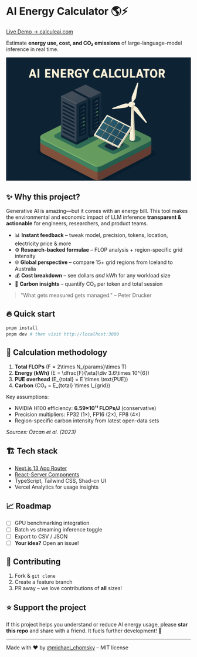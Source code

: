 # AI Energy Calculator 🌎⚡️

[Live Demo → calculeai.com](https://www.calculeai.com)

Estimate **energy use, cost, and CO₂ emissions** of large-language-model inference in real time.

<p align="center">
  <picture>
    <source media="(prefers-color-scheme: dark)" srcset="public/og-image.png">
    <img alt="AI Energy Calculator preview" src="public/og-image.png" width="700">
  </picture>
</p>

## ✨ Why this project?

Generative AI is amazing—but it comes with an energy bill.  This tool makes the environmental and economic impact of LLM inference **transparent & actionable** for engineers, researchers, and product teams.

* 📊 **Instant feedback** – tweak model, precision, tokens, location, electricity price & more
* ⚙️ **Research-backed formulae** – FLOP analysis + region-specific grid intensity
* 🌐 **Global perspective** – compare 15+ grid regions from Iceland to Australia
* 💰 **Cost breakdown** – see dollars _and_ kWh for any workload size
* 🍃 **Carbon insights** – quantify CO₂ per token and total session

> "What gets measured gets managed." – Peter Drucker

## 🔥 Quick start

```bash
pnpm install
pnpm dev # then visit http://localhost:3000
```

## 🧠 Calculation methodology

1. **Total FLOPs**  \(F = 2\times N_{params}\times T\)  
2. **Energy (kWh)**  \(E = \dfrac{F}{\eta}\div 3.6\times 10^{6}\)  
3. **PUE overhead**  \(E_{total} = E \times \text{PUE}\)  
4. **Carbon**  \(CO₂ = E_{total} \times I_{grid}\)

Key assumptions:

* NVIDIA H100 efficiency: **6.59×10¹¹ FLOPs/J** (conservative)
* Precision multipliers: FP32 (1×), FP16 (2×), FP8 (4×)
* Region-specific carbon intensity from latest open-data sets

_Sources: Özcan et al. (2023)_

## 🏗️ Tech stack

* [Next.js 13 App Router](https://nextjs.org)
* [React-Server Components](https://react.dev)
* TypeScript, Tailwind CSS, Shad-cn UI
* Vercel Analytics for usage insights

## 📈 Roadmap

- [ ] GPU benchmarking integration
- [ ] Batch vs streaming inference toggle
- [ ] Export to CSV / JSON
- [ ] **Your idea?** Open an issue!

## 💖 Contributing

1. Fork & `git clone`
2. Create a feature branch
3. PR away – we love contributions of **all** sizes!

## ⭐️ Support the project

If this project helps you understand or reduce AI energy usage, please **star this repo** and share with a friend. It fuels further development! 🙏

---

Made with ❤️ by [@michael_chomsky](https://twitter.com/michael_chomksy) – MIT license
